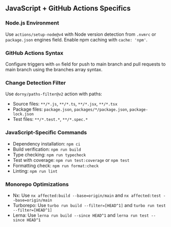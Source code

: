 ## JavaScript + GitHub Actions Specifics

### Node.js Environment
Use `actions/setup-node@v4` with Node version detection from `.nvmrc` or `package.json` engines field. Enable npm caching with `cache: 'npm'`.

### GitHub Actions Syntax
Configure triggers with `on` field for push to main branch and pull requests to main branch using the branches array syntax.

### Change Detection Filter
Use `dorny/paths-filter@v2` action with paths:
- Source files: `**/*.js`, `**/*.ts`, `**/*.jsx`, `**/*.tsx`
- Package files: `package.json`, `packages/*/package.json`, `package-lock.json`
- Test files: `**/*.test.*`, `**/*.spec.*`

### JavaScript-Specific Commands
- Dependency installation: `npm ci`
- Build verification: `npm run build`
- Type checking: `npm run typecheck`
- Test with coverage: `npm run test:coverage` or `npm test`
- Formatting check: `npm run format:check`
- Linting: `npm run lint`

### Monorepo Optimizations
- Nx: Use `nx affected:build --base=origin/main` and `nx affected:test --base=origin/main`
- Turborepo: Use `turbo run build --filter=[HEAD^1]` and `turbo run test --filter=[HEAD^1]`
- Lerna: Use `lerna run build --since HEAD^1` and `lerna run test --since HEAD^1`